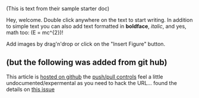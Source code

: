 (This is text from their sample starter doc)

Hey, welcome. Double click anywhere on the text to start writing. In addition to simple text you can also add text formatted in **boldface**, _italic_, and yes, math too: \(E  =  mc^{2}\)!

Add images by drag'n'drop or click on the "Insert Figure" button.

(but the following was added from git hub)
---
This article is [hosted on github](https://github.com/simonhambly/authorea_test) the [push/pull controls](https://www.authorea.com/users/64678/articles/76321/git_functions) feel a little undocumented/expermental as you need to hack the URL... found the details on [this issue](https://www.authorea.com/issues/8)
